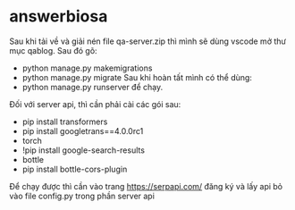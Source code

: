 # answerbiosa
Sau khi tải về và giải nén file qa-server.zip thì mình sẽ dùng vscode mở thư mục qablog.
Sau đó gõ:
- python manage.py makemigrations
- python manage.py migrate
Sau khi hoàn tất mình có thể dùng:
- python manage.py runserver để chạy.

Đối với server api, thì cần phải cài các gói sau: 
- pip install transformers
- pip install googletrans==4.0.0rc1
- torch
- !pip install google-search-results
- bottle
- pip install bottle-cors-plugin


Để chạy được thì cần vào trang https://serpapi.com/ đăng ký và lấy api bỏ vào file config.py trong phần server api
